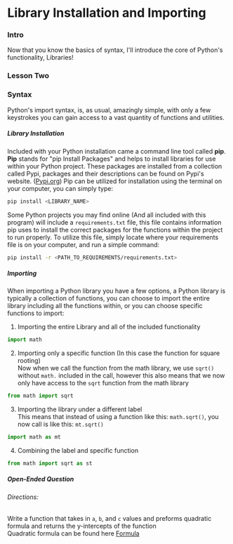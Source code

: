 # Library Installation and Importing


### Intro
Now that you know the basics of syntax, I'll introduce the core of Python's functionality, Libraries!

### Lesson Two
### Syntax
Python's import syntax, is, as usual, amazingly simple, with only a few keystrokes you can gain access to a vast quantity of functions and utilities.

##### Library Installation
Included with your Python installation came a command line tool called **pip**. **Pip** stands for "pip Install Packages" and helps to install libraries for use within your Python project. These packages are installed from a collection called Pypi, packages and their descriptions can be found on Pypi's website. ([Pypi.org](https://pypi.org/))
Pip can be utilized for installation using the terminal on your computer, you can simply type:
```Bash
pip install <LIBRARY_NAME>
```
Some Python projects you may find online (And all included with this program) will include a `requirements.txt` file, this file contains information pip uses to install the correct packages for the functions within the project to run properly. To utilize this file, simply locate where your requirements file is on your computer, and run a simple command:
```Bash
pip install -r <PATH_TO_REQUIREMENTS/requirements.txt>
```

##### Importing
When importing a Python library you have a few options, a Python library is typically a collection of functions, you can choose to import the entire library including all the functions within, or you can choose specific functions to import:
1. Importing the entire Library and all of the included functionality
```Python
import math
```
2. Importing only a specific function (In this case the function for square rooting)  
Now when we call the function from the math library, we use `sqrt()` without `math.` included in the call, however this also means that we now only have access to the `sqrt` function from the math library
```Python
from math import sqrt 
```
3. Importing the library under a different label  
This means that instead of using a function like this: `math.sqrt()`, you now call is like this: `mt.sqrt()`
```Python
import math as mt 
```
4. Combining the label and specific function
```Python
from math import sqrt as st 
```
##### Open-Ended Question
###### Directions:
Write a function that takes in `a`, `b`, and `c` values and preforms quadratic formula and returns the y-intercepts of the function  
Quadratic formula can be found here [Formula](https://en.wikipedia.org/wiki/Quadratic_formula)